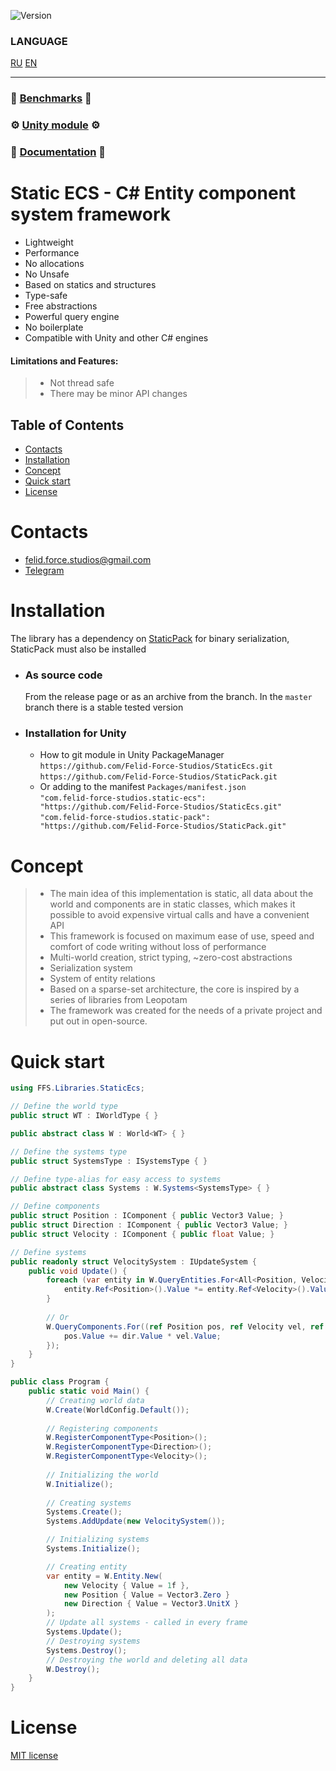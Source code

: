 ![Version](https://img.shields.io/badge/version-1.0.24-blue.svg?style=for-the-badge)

### LANGUAGE
[RU](./README_RU.md)
[EN](./README.md)
___
### 🚀 **[Benchmarks](./docs/Benchmark.md)** 🚀
### ⚙️ **[Unity module](https://github.com/Felid-Force-Studios/StaticEcs-Unity)** ⚙️
### 📖️ **[Documentation](https://felid-force-studios.github.io/StaticEcs/en/)** 📖️

# Static ECS - C# Entity component system framework
- Lightweight
- Performance
- No allocations
- No Unsafe
- Based on statics and structures
- Type-safe
- Free abstractions
- Powerful query engine
- No boilerplate
- Compatible with Unity and other C# engines

#### Limitations and Features:
> - Not thread safe
> - There may be minor API changes

## Table of Contents
* [Contacts](#contacts)
* [Installation](#installation)
* [Concept](#concept)
* [Quick start](#quick-start)
* [License](#license)


# Contacts
* [felid.force.studios@gmail.com](mailto:felid.force.studios@gmail.com)
* [Telegram](https://t.me/felid_force_studios)

# Installation
  The library has a dependency on [StaticPack](https://github.com/Felid-Force-Studios/StaticPack) for binary serialization, StaticPack must also be installed
* ### As source code
  From the release page or as an archive from the branch. In the `master` branch there is a stable tested version
* ### Installation for Unity
  - How to git module in Unity PackageManager     
    `https://github.com/Felid-Force-Studios/StaticEcs.git`  
    `https://github.com/Felid-Force-Studios/StaticPack.git`
  - Or adding to the manifest `Packages/manifest.json`  
    `"com.felid-force-studios.static-ecs": "https://github.com/Felid-Force-Studios/StaticEcs.git"`  
    `"com.felid-force-studios.static-pack": "https://github.com/Felid-Force-Studios/StaticPack.git"`

# Concept
> - The main idea of this implementation is static, all data about the world and components are in static classes, which makes it possible to avoid expensive virtual calls and have a convenient API
> - This framework is focused on maximum ease of use, speed and comfort of code writing without loss of performance
> - Multi-world creation, strict typing, ~zero-cost abstractions
> - Serialization system
> - System of entity relations
> - Based on a sparse-set architecture, the core is inspired by a series of libraries from Leopotam
> - The framework was created for the needs of a private project and put out in open-source.

# Quick start
```csharp
using FFS.Libraries.StaticEcs;

// Define the world type
public struct WT : IWorldType { }

public abstract class W : World<WT> { }

// Define the systems type
public struct SystemsType : ISystemsType { }

// Define type-alias for easy access to systems
public abstract class Systems : W.Systems<SystemsType> { }

// Define components
public struct Position : IComponent { public Vector3 Value; }
public struct Direction : IComponent { public Vector3 Value; }
public struct Velocity : IComponent { public float Value; }

// Define systems
public readonly struct VelocitySystem : IUpdateSystem {
    public void Update() {
        foreach (var entity in W.QueryEntities.For<All<Position, Velocity>>()) {
            entity.Ref<Position>().Value *= entity.Ref<Velocity>().Value;
        }
        
        // Or
        W.QueryComponents.For((ref Position pos, ref Velocity vel, ref Direction dir) => {
            pos.Value += dir.Value * vel.Value;
        });
    }
}

public class Program {
    public static void Main() {
        // Creating world data
        W.Create(WorldConfig.Default());
        
        // Registering components
        W.RegisterComponentType<Position>();
        W.RegisterComponentType<Direction>();
        W.RegisterComponentType<Velocity>();
        
        // Initializing the world
        W.Initialize();
        
        // Creating systems
        Systems.Create();
        Systems.AddUpdate(new VelocitySystem());

        // Initializing systems
        Systems.Initialize();

        // Creating entity
        var entity = W.Entity.New(
            new Velocity { Value = 1f },
            new Position { Value = Vector3.Zero }
            new Direction { Value = Vector3.UnitX }
        );
        // Update all systems - called in every frame
        Systems.Update();
        // Destroying systems
        Systems.Destroy();
        // Destroying the world and deleting all data
        W.Destroy();
    }
}
```

# License
[MIT license](./LICENSE.md)
